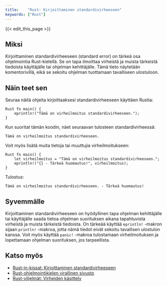 ```yaml
---
title:    "Rust: Kirjoittaminen standardivirheeseen"
keywords: ["Rust"]
---
```


{{< edit_this_page >}}

## Miksi

Kirjoittaminen standardivirheeseen (standard error) on tärkeä osa ohjelmointia Rust-kielellä. Se on tapa ilmoittaa virheistä ja muista tärkeistä tiedoista käyttäjälle tai ohjelman kehittäjälle. Tämä tieto näytetään komentorivillä, eikä se sekoitu ohjelman tuottamaan tavalliseen ulostuloon.

## Näin teet sen

Seuraa näitä ohjeita kirjoittaaksesi standardivirheeseen käyttäen Rustia:

```
Rust fn main() {
    eprintln!("Tämä on virheilmoitus standardivirheeseen.");
}
```

Kun suoritat tämän koodin, näet seuraavan tulosteen standardivirheessä:

```
Tämä on virheilmoitus standardivirheeseen.
```

Voit myös lisätä muita tietoja tai muuttujia virheilmoitukseen:

```
Rust fn main() {
    let virheilmoitus = "Tämä on virheilmoitus standardivirheeseen.";
    eprintln!("{} - Tärkeä huomautus!", virheilmoitus);
}
```

Tulostus:

```
Tämä on virheilmoitus standardivirheeseen. - Tärkeä huomautus!
```

## Syvemmälle

Kirjoittaminen standardivirheeseen on hyödyllinen tapa ohjelman kehittäjälle tai käyttäjälle saada tietoa ohjelman suorituksen aikana tapahtuvista virheistä ja muista tärkeistä tiedoista. On tärkeää käyttää `eprintln!` -makron sijaan `println!` -makroa, jotta nämä tiedot eivät sekoitu tavallisen ulostulon kanssa. Voit myös käyttää `panic!` -makroa tulostamaan virheilmoituksen ja lopettamaan ohjelman suorituksen, jos tarpeellista.

## Katso myös

- [Rust-in-kissat: Kirjoittaminen standardivirheeseen](https://rust-in-kissat.com/standard-virheet)
- [Rust-ohjelmointikielen virallinen sivusto](https://www.rust-lang.org)
- [Rust-viljelmät: Virheiden käsittely](https://rust-viljelmat.org/virheiden-käsittely.html)
